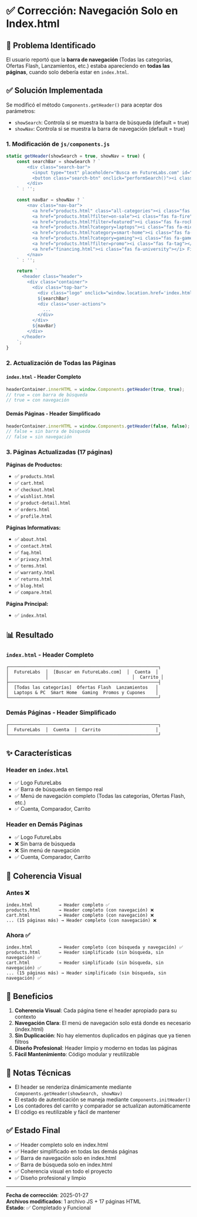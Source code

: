 # ✅ Corrección: Navegación Solo en Index.html

## 🎯 Problema Identificado

El usuario reportó que la **barra de navegación** (Todas las categorías, Ofertas Flash, Lanzamientos, etc.) estaba apareciendo en **todas las páginas**, cuando solo debería estar en `index.html`.

## ✅ Solución Implementada

Se modificó el método `Components.getHeader()` para aceptar dos parámetros:
- `showSearch`: Controla si se muestra la barra de búsqueda (default = true)
- `showNav`: Controla si se muestra la barra de navegación (default = true)

### 1. Modificación de `js/components.js`

```javascript
static getHeader(showSearch = true, showNav = true) {
    const searchBar = showSearch ? `
        <div class="search-bar">
          <input type="text" placeholder="Busca en FutureLabs.com" id="searchInput">
          <button class="search-btn" onclick="performSearch()"><i class="fas fa-search"></i></button>
        </div>
    ` : '';
    
    const navBar = showNav ? `
        <nav class="nav-bar">
          <a href="products.html" class="all-categories"><i class="fas fa-bars"></i> Todas las categorías</a>
          <a href="products.html?filter=on-sale"><i class="fas fa-fire"></i> Ofertas Flash</a>
          <a href="products.html?filter=featured"><i class="fas fa-rocket"></i> Lanzamientos</a>
          <a href="products.html?category=laptops"><i class="fas fa-microchip"></i> Laptops & PC</a>
          <a href="products.html?category=smart-home"><i class="fas fa-home"></i> Smart Home</a>
          <a href="products.html?category=gaming"><i class="fas fa-gamepad"></i> Gaming</a>
          <a href="products.html?filter=promo"><i class="fas fa-tag"></i> Promos y Cupones</a>
          <a href="financing.html"><i class="fas fa-university"></i> Financiamiento</a>
        </nav>
    ` : '';
    
    return `
      <header class="header">
        <div class="container">
          <div class="top-bar">
            <div class="logo" onclick="window.location.href='index.html'">FutureLabs</div>
            ${searchBar}
            <div class="user-actions">
              ...
            </div>
          </div>
          ${navBar}
        </div>
      </header>
    `;
}
```

### 2. Actualización de Todas las Páginas

#### `index.html` - Header Completo
```javascript
headerContainer.innerHTML = window.Components.getHeader(true, true);
// true = con barra de búsqueda
// true = con navegación
```

#### Demás Páginas - Header Simplificado
```javascript
headerContainer.innerHTML = window.Components.getHeader(false, false);
// false = sin barra de búsqueda
// false = sin navegación
```

### 3. Páginas Actualizadas (17 páginas)

**Páginas de Productos:**
- ✅ `products.html`
- ✅ `cart.html`
- ✅ `checkout.html`
- ✅ `wishlist.html`
- ✅ `product-detail.html`
- ✅ `orders.html`
- ✅ `profile.html`

**Páginas Informativas:**
- ✅ `about.html`
- ✅ `contact.html`
- ✅ `faq.html`
- ✅ `privacy.html`
- ✅ `terms.html`
- ✅ `warranty.html`
- ✅ `returns.html`
- ✅ `blog.html`
- ✅ `compare.html`

**Página Principal:**
- ✅ `index.html`

## 📊 Resultado

### `index.html` - Header Completo
```
┌─────────────────────────────────────────────────────────┐
│  FutureLabs  │  [Buscar en FutureLabs.com]  │  Cuenta  │
│              │                                │  Carrito │
├─────────────────────────────────────────────────────────┤
│  [Todas las categorías]  Ofertas Flash  Lanzamientos   │
│  Laptops & PC  Smart Home  Gaming  Promos y Cupones    │
└─────────────────────────────────────────────────────────┘
```

### Demás Páginas - Header Simplificado
```
┌─────────────────────────────────────────────────────────┐
│  FutureLabs  │  Cuenta  │  Carrito                     │
└─────────────────────────────────────────────────────────┘
```

## ✨ Características

### Header en `index.html`
- ✅ Logo FutureLabs
- ✅ Barra de búsqueda en tiempo real
- ✅ Menú de navegación completo (Todas las categorías, Ofertas Flash, etc.)
- ✅ Cuenta, Comparador, Carrito

### Header en Demás Páginas
- ✅ Logo FutureLabs
- ❌ Sin barra de búsqueda
- ❌ Sin menú de navegación
- ✅ Cuenta, Comparador, Carrito

## 🎨 Coherencia Visual

### Antes ❌
```
index.html          → Header completo ✅
products.html       → Header completo (con navegación) ❌
cart.html           → Header completo (con navegación) ❌
... (15 páginas más) → Header completo (con navegación) ❌
```

### Ahora ✅
```
index.html          → Header completo (con búsqueda y navegación) ✅
products.html       → Header simplificado (sin búsqueda, sin navegación) ✅
cart.html           → Header simplificado (sin búsqueda, sin navegación) ✅
... (15 páginas más) → Header simplificado (sin búsqueda, sin navegación) ✅
```

## 🚀 Beneficios

1. **Coherencia Visual**: Cada página tiene el header apropiado para su contexto
2. **Navegación Clara**: El menú de navegación solo está donde es necesario (index.html)
3. **Sin Duplicación**: No hay elementos duplicados en páginas que ya tienen filtros
4. **Diseño Profesional**: Header limpio y moderno en todas las páginas
5. **Fácil Mantenimiento**: Código modular y reutilizable

## 📝 Notas Técnicas

- El header se renderiza dinámicamente mediante `Components.getHeader(showSearch, showNav)`
- El estado de autenticación se maneja mediante `Components.initHeader()`
- Los contadores del carrito y comparador se actualizan automáticamente
- El código es reutilizable y fácil de mantener

## ✅ Estado Final

- ✅ Header completo solo en index.html
- ✅ Header simplificado en todas las demás páginas
- ✅ Barra de navegación solo en index.html
- ✅ Barra de búsqueda solo en index.html
- ✅ Coherencia visual en todo el proyecto
- ✅ Diseño profesional y limpio

---

**Fecha de corrección**: 2025-01-27  
**Archivos modificados**: 1 archivo JS + 17 páginas HTML  
**Estado**: ✅ Completado y Funcional



